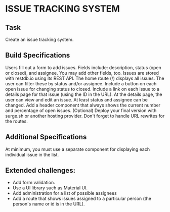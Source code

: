 # ISSUE TRACKING SYSTEM

## Task

Create an issue tracking system.

## Build Specifications

Users fill out a form to add issues. Fields include: description, status (open or closed), and assignee. You may add other fields, too.
Issues are stored with restdb.io using its REST API.
The home route (/) displays all issues.
The user can filter these by status and/or assignee.
Include a button on each open issue for changing status to closed.
Include a link on each issue to a details page for that issue (using the ID in the URL).
At the details page, the user can view and edit an issue. At least status and assignee can be changed.
Add a header component that always shows the current number and percentage of open issues.
(Optional) Deploy your final version with surge.sh or another hosting provider. Don't forget to handle URL rewrites for the routes.

## Additional Specifications

At minimum, you must use a separate component for displaying each individual issue in the list.

## Extended challenges:

- Add form validation.
- Use a UI library such as Material UI.
- Add administration for a list of possible assignees
- Add a route that shows issues assigned to a particular person (the person's name or id is in the URL).
